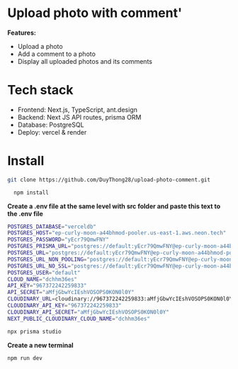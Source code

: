 # Upload photo with comment'
<b>Features:</b>
<ul>
  <li>Upload a photo</li>
  <li>Add a comment to a photo</li>
  <li>Display all uploaded photos and its comments </li>
</ul>

# Tech stack
<ul>
  <li>
    Frontend: Next.js, TypeScript, ant.design
  </li>
  <li>
    Backend: Next JS API routes, prisma ORM
  </li>
  <li>
Database: PostgreSQL
  </li>
  <li>Deploy: vercel & render</li>
</ul>

# Install

```bash
git clone https://github.com/DuyThong28/upload-photo-comment.git 
```
```bash
  npm install
```
<b>Create a .env file at the same level with src folder and paste this text to the .env file</b>
```bash
POSTGRES_DATABASE="verceldb"
POSTGRES_HOST="ep-curly-moon-a44bhmod-pooler.us-east-1.aws.neon.tech"
POSTGRES_PASSWORD="yEcr79QmwFNY"
POSTGRES_PRISMA_URL="postgres://default:yEcr79QmwFNY@ep-curly-moon-a44bhmod-pooler.us-east-1.aws.neon.tech/verceldb?pgbouncer=true&connect_timeout=15&sslmode=require"
POSTGRES_URL="postgres://default:yEcr79QmwFNY@ep-curly-moon-a44bhmod-pooler.us-east-1.aws.neon.tech/verceldb?sslmode=require"
POSTGRES_URL_NON_POOLING="postgres://default:yEcr79QmwFNY@ep-curly-moon-a44bhmod.us-east-1.aws.neon.tech/verceldb?sslmode=require"
POSTGRES_URL_NO_SSL="postgres://default:yEcr79QmwFNY@ep-curly-moon-a44bhmod-pooler.us-east-1.aws.neon.tech/verceldb"
POSTGRES_USER="default"
CLOUD_NAME="dchhm36es"
API_KEY="967372242259833"
API_SECRET="aMfjGbwYcIEshVOSOPS0KON0l0Y"
CLOUDINARY_URL=cloudinary://967372242259833:aMfjGbwYcIEshVOSOPS0KON0l0Y@dchhm36es
CLOUDINARY_API_KEY="967372242259833"
CLOUDINARY_API_SECRET="aMfjGbwYcIEshVOSOPS0KON0l0Y"
NEXT_PUBLIC_CLOUDINARY_CLOUD_NAME="dchhm36es"
```
```bash
npx prisma studio
```
<b>
  
Create a new terminal</b>

```bash
npm run dev
```



